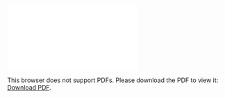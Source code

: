 <object data="christ-in-song/CIS1908pdfs/894.pdf" type="application/pdf" width="100%" height="1024px">
    <embed src="christ-in-song/CIS1908pdfs/894.pdf">
        <p>This browser does not support PDFs. Please download the PDF to view it: <a href="christ-in-song/CIS1908pdfs/894.pdf">Download PDF</a>.</p>
    </embed>
</object>
